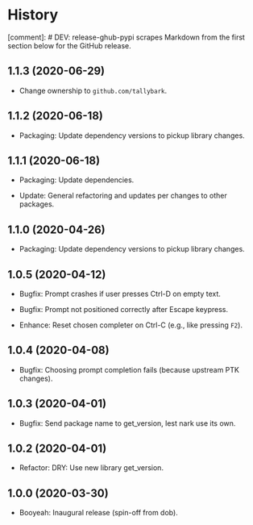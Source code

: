 # History

[comment]: # DEV: release-ghub-pypi scrapes Markdown from the first section below for the GitHub release.

## 1.1.3 (2020-06-29)

- Change ownership to ``github.com/tallybark``.

## 1.1.2 (2020-06-18)

- Packaging: Update dependency versions to pickup library changes.

## 1.1.1 (2020-06-18)

- Packaging: Update dependencies.

- Update: General refactoring and updates per changes to other packages.

## 1.1.0 (2020-04-26)

- Packaging: Update dependency versions to pickup library changes.

## 1.0.5 (2020-04-12)

- Bugfix: Prompt crashes if user presses Ctrl-D on empty text.

- Bugfix: Prompt not positioned correctly after Escape keypress.

- Enhance: Reset chosen completer on Ctrl-C (e.g., like pressing `F2`).

## 1.0.4 (2020-04-08)

- Bugfix: Choosing prompt completion fails (because upstream PTK changes).

## 1.0.3 (2020-04-01)

- Bugfix: Send package name to get_version, lest nark use its own.

## 1.0.2 (2020-04-01)

- Refactor: DRY: Use new library get_version.

## 1.0.0 (2020-03-30)

- Booyeah: Inaugural release (spin-off from dob).

